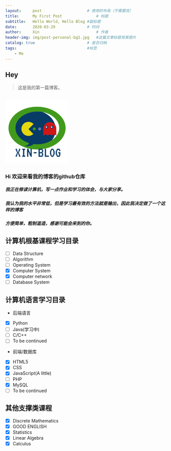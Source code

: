 ```yaml
---
layout:     post   				    # 使用的布局（不需要改）
title:      My First Post 				# 标题 
subtitle:   Hello World, Hello Blog #副标题
date:       2020-03-29 				# 时间
author:     Xin 						# 作者
header-img: img/post-personal-bg1.jpg 	#这篇文章标题背景图片
catalog: true 						# 是否归档
tags:								#标签
    - Me
---
```


## Hey
>这是我的第一篇博客。


![logo](https://raw.githubusercontent.com/XinZheng-SH/XinZheng-SH.github.io/master/img/logo.png)
---
### Hi 欢迎来看我的博客的github仓库
##### 我正在修读计算机，写一点作业和学习的体会，与大家分享。
##### 我认为我的水平非常低，但是学习最有效的方法就是输出，因此我决定做了一个这样的博客
##### 方便简单，粗制滥造，感谢可能会来到的你。

## 计算机根基课程学习目录
- [ ] Data Structure
- [ ] Algorithm
- [ ] Operating System
- [x] Computer System
- [x] Computer network
- [ ] Database System

## 计算机语言学习目录
* 后端语言
- [x] Python
- [ ] Java(学习中)
- [ ] C/C++
- [ ] To be continued
* 前端/数据库
- [x] HTML5
- [x] CSS
- [x] JavaScript(A little)
- [ ] PHP
- [x] MySQL
- [ ] To be continued

## 其他支撑类课程
- [x] Discrete Mathematics
- [x] GOOD ENGLISH
- [x] Statistics
- [x] Linear Algebra
- [x] Calculus
